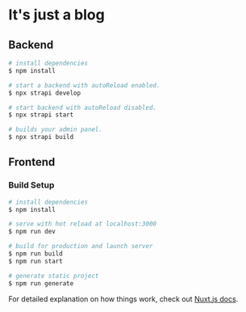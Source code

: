 # It's just a blog

## Backend

```bash
# install dependencies
$ npm install

# start a backend with autoReload enabled.
$ npx strapi develop

# start backend with autoReload disabled.
$ npx strapi start

# builds your admin panel.
$ npx strapi build
```

## Frontend

### Build Setup

```bash
# install dependencies
$ npm install

# serve with hot reload at localhost:3000
$ npm run dev

# build for production and launch server
$ npm run build
$ npm run start

# generate static project
$ npm run generate
```

For detailed explanation on how things work, check out [Nuxt.js docs](https://nuxtjs.org).
